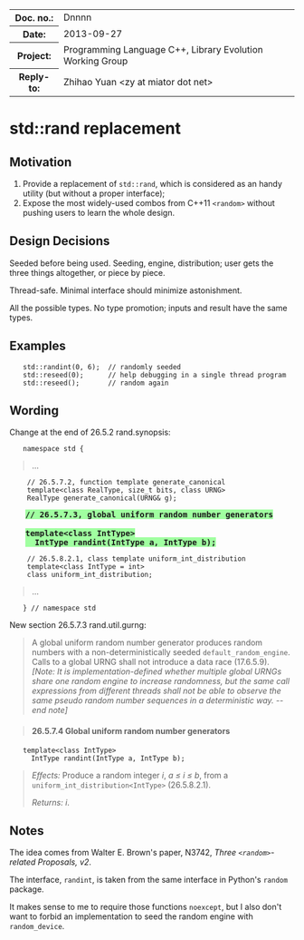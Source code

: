 <!-- maruku -o randint.html randint.md -->

<style type="text/css">
pre code { display: block; margin-left: 2em; }
div { display: block; margin-left: 2em; }
ins { text-decoration: none; font-weight: bold; background-color: #A0FFA0 }
del { text-decoration: line-through; background-color: #FFA0A0 }
</style>

<table><tbody>
<tr><th>Doc. no.:</th>	<td>Dnnnn</td></tr>
<tr><th>Date:</th>	<td>2013-09-27</td></tr>
<tr><th>Project:</th>	<td>Programming Language C++, Library Evolution Working Group</td></tr>
<tr><th>Reply-to:</th>	<td>Zhihao Yuan &lt;zy at miator dot net&gt;</td></tr>
</tbody></table>

# std::rand replacement

## Motivation

1. Provide a replacement of `std::rand`, which is considered as an handy
utility (but without a proper interface);
2. Expose the most widely-used combos from C++11 `<random>` without pushing
users to learn the whole design.

## Design Decisions

Seeded before being used.  Seeding, engine, distribution; user gets the three
things altogether, or piece by piece.

Thread-safe.  Minimal interface should minimize astonishment.

All the possible types.  No type promotion; inputs and result have the same
types.

## Examples

    std::randint(0, 6);  // randomly seeded
    std::reseed(0);      // help debugging in a single thread program
    std::reseed();       // random again

## Wording

Change at the end of 26.5.2 rand.synopsis:

    namespace std {
> ...

     // 26.5.7.2, function template generate_canonical
     template<class RealType, size_t bits, class URNG>
     RealType generate_canonical(URNG& g);

<div><ins>
<tt>// 26.5.7.3, global uniform random number generators</tt><br/>
<br/>
<tt>template&lt;class IntType&gt;</tt><br/>
<tt>&nbsp;&nbsp;IntType randint(IntType a, IntType b);</tt><br/>
</ins></div>

     // 26.5.8.2.1, class template uniform_int_distribution
     template<class IntType = int>
     class uniform_int_distribution;
> ...

    } // namespace std

New section 26.5.7.3 rand.util.gurng:

> A global uniform random number generator produces random numbers
> with a non-deterministically seeded `default_random_engine`.  Calls to
> a global URNG shall not introduce a data race (17.6.5.9).
> *\[Note: It is implementation-defined whether multiple global URNGs share
> one random engine to increase randomness, but the same call expressions
> from different threads shall not be able to observe the same pseudo random
> number sequences in a deterministic way.  --end note\]*


> #### 26.5.7.4 Global uniform random number generators

    template<class IntType>
      IntType randint(IntType a, IntType b);

> _Effects:_ Produce a random integer _i_, _a &le; i &le; b_, from
> a `uniform_int_distribution<IntType>` (26.5.8.2.1).
> 
> _Returns:_ _i_.

## Notes

The idea comes from Walter E. Brown's paper, N3742, _Three
`<random>`-related Proposals, v2_.

The interface, `randint`, is taken from the same interface in Python's
`random` package.

It makes sense to me to require those functions `noexcept`, but I also
don't want to forbid an implementation to seed the random engine with
`random_device`.
